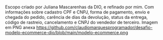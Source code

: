 Escopo criado por Juliana Mascarenhas da DIO, e refinado por mim. Com informações sobre cadastro CPF e CNPJ, forma de pagamento, envio e chegada do pedido, carência de dias da devolução, status da entrega, código de rastreio, cancelamento e CNPJ do vendedor de terceiro.
Imagem em PNG anexa https://github.com/claudiomarquesprogramador/desafio-modelo-ecommerce-dio/blob/main/modelo-ecommerce.png
